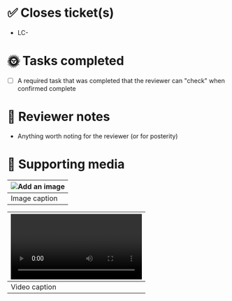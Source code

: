 # ✅ Closes ticket(s)

-   LC-

# 🌞 Tasks completed

- [ ] A required task that was completed that the reviewer can "check" when confirmed complete

# 📑 Reviewer notes

- Anything worth noting for the reviewer (or for posterity)

# 📸 Supporting media

| ![Add an image](https://loop-entity-logos.s3.us-east-2.amazonaws.com/loop-crypto-long.svg) | 
|:--| 
| Image caption |

| <video src="https://youtu.be/fCfhULLJAWQ"></video> | 
|:--| 
| Video caption |
